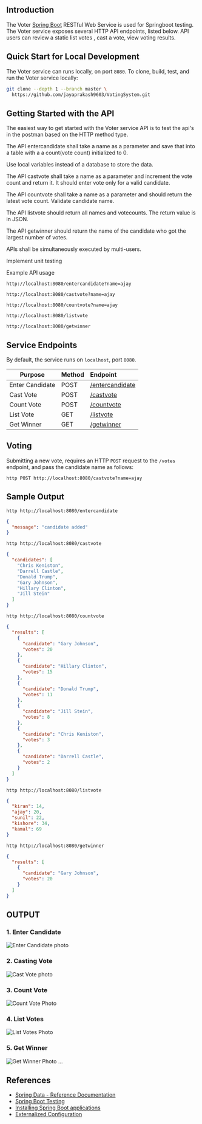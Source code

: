 ## Introduction

The Voter [Spring Boot](https://projects.spring.io/spring-boot/) RESTful Web Service is used for Springboot testing. The Voter service exposes several HTTP API endpoints, listed below. API users can review a static list votes , cast a vote, view voting results.

## Quick Start for Local Development

The Voter service can runs locally, on port `8080`. To clone, build, test, and run the Voter service locally:

```bash
git clone --depth 1 --branch master \
  https://github.com/jayaprakash9603/VotingSystem.git
```

## Getting Started with the API

The easiest way to get started with the Voter service API is to test the api's in the postman based on the HTTP method type.

The API entercandidate shall take a name as a parameter and save that into a table with a a count(vote count) initialized to 0.

Use local variables instead of a database to store the data.

The API castvote shall take a name as a parameter and increment the vote count and return it. It should enter vote only for a valid candidate.

The API countvote shall take a name as a parameter and should return the latest vote count. Validate candidate name.

The API listvote should return all names and votecounts. The return value is in JSON.

The API getwinner should return the name of the candidate who got the largest number of votes.

APIs shall be simultaneously executed by multi-users.

Implement unit testing

Example API usage

`http://localhost:8080/entercandidate?name=ajay`

`http://localhost:8080/castvote?name=ajay`

`http://localhost:8080/countvote?name=ajay`

`http://localhost:8080/listvote`

`http://localhost:8080/getwinner`

## Service Endpoints

By default, the service runs on `localhost`, port `8080`.

| Purpose         | Method | Endpoint                                                          |
| --------------- | :----- | :---------------------------------------------------------------- |
| Enter Candidate | POST   | [/entercandidate](http://localhost:8080/entercandidate?name=ajay) |
| Cast Vote       | POST   | [/castvote](http://localhost:8080/castvote?name=ajay)             |
| Count Vote      | POST   | [/countvote](http://localhost:8080/countvote?name=ajay)           |
| List Vote       | GET    | [/listvote](http://localhost:8080/listvote)                       |
| Get Winner      | GET    | [/getwinner](http://localhost:8080/listvote)                      |

## Voting

Submitting a new vote, requires an HTTP `POST` request to the `/votes` endpoint, and pass the candidate name as follows:

```text
http POST http://localhost:8080/castvote?name=ajay
```

## Sample Output

`http http://localhost:8080/entercandidate`

```json
{
  "message": "candidate added"
}
```

`http http://localhost:8080/castvote`

```json
{
  "candidates": [
    "Chris Keniston",
    "Darrell Castle",
    "Donald Trump",
    "Gary Johnson",
    "Hillary Clinton",
    "Jill Stein"
  ]
}
```

`http http://localhost:8080/countvote`

```json
{
  "results": [
    {
      "candidate": "Gary Johnson",
      "votes": 20
    },
    {
      "candidate": "Hillary Clinton",
      "votes": 15
    },
    {
      "candidate": "Donald Trump",
      "votes": 11
    },
    {
      "candidate": "Jill Stein",
      "votes": 8
    },
    {
      "candidate": "Chris Keniston",
      "votes": 3
    },
    {
      "candidate": "Darrell Castle",
      "votes": 2
    }
  ]
}
```

`http http://localhost:8080/listvote`

```json
{
  "kiran": 14,
  "ajay": 20,
  "sunil": 22,
  "kishore": 34,
  "kamal": 69
}
```

`http http://localhost:8080/getwinner`

```json
{
  "results": [
    {
      "candidate": "Gary Johnson",
      "votes": 20
    }
  ]
}
```

## OUTPUT

### 1. Enter Candidate

![Enter Candidate photo](Result-images/enter-candidate.jpeg)

### 2. Casting Vote

![Cast Vote photo](Result-images/cast-vote.jpeg)

### 3. Count Vote

![Count Vote Photo](Result-images/count-vote.jpeg)

### 4. List Votes

![List Votes Photo](Result-images/list-vote.jpeg)

### 5. Get Winner

![Get Winner Photo](Result-images/get-winner.jpeg)
...

## References

- [Spring Data - Reference Documentation](http://docs.spring.io/spring-data/mongodb/docs/current/reference/html/)
- [Spring Boot Testing](http://docs.spring.io/spring-boot/docs/current/reference/htmlsingle/#boot-features-testing)
- [Installing Spring Boot applications](https://docs.spring.io/spring-boot/docs/current/reference/html/deployment-install.html#deployment-install)
- [Externalized Configuration](https://docs.spring.io/spring-boot/docs/current/reference/html/boot-features-external-config.html)

